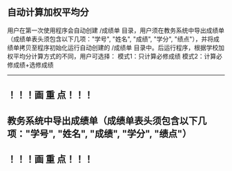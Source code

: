 自动计算加权平均分
-------------------------------------------------------------------------------
用户在第一次使用程序会自动创建 /成绩单 目录，用户须在教务系统中导出成绩单
（成绩单表头须包含以下几项："学号", "姓名", "成绩", "学分", "绩点"），并将成绩单拷贝至程序初始化运行自动创建的 /成绩单 目录中。后运行程序，根据学校加权平均分计算方式的不同，用户可选择：
  模式1：只计算必修成绩
  模式2：计算必修成绩+选修成绩

-------------------------------------------------------------------------------
！！！画  重  点！！！
-------------------------------------------------------------------------------
教务系统中导出成绩单（成绩单表头须包含以下几项："学号", "姓名", "成绩", "学分", "绩点"）
-------------------------------------------------------------------------------
！！！画  重  点！！！
-------------------------------------------------------------------------------
